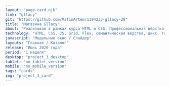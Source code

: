 ```yaml
---
layout: "page-card.njk"
link: "gllacy"
git: "https://github.com/VafinArtem/1394233-gllacy-28"
title: "Магазина Gllacy"
about: "Реализован в рамках курса HTML и CSS. Профессиональная вёрстка сайтов на htmlacademy.ru. Данный проект верстался без наблюдения наставника и был защищен на 100%"
technology: "HTML, CSS, JS, Grid, Flex, семантическая верстка, фикс, только desktop версия."
javascript: "Модальные окно / Слайдер"
layouts: "Главная / Каталог"
release: "Июнь 2020 года"
period: "1 неделя"
desktop: "project_3_desktop"
tablet: "no_tablet_version"
mobile: "no_mobile_version"
tags: "cards"
img: "project_3_card"
---
```

